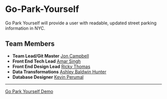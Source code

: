 # Go-Park-Yourself
Go Park Yourself will provide a user with readable, updated street parking information in NYC.

Team Members
------
* **Team Lead/Git Master** [Jon Campbell](https://github.com/heycampbell)
* **Front End Tech Lead** [Amar Singh](https://github.com/ummerr)
* **Front End Design Lead** [Ricky Thomas](https://github.com/Ricky-Thomas)
* **Data Transformations** [Ashley Baldwin Hunter](https://github.com/ABaldwinHunter)
* **Database Designer** [Kevin Perumal](https://github.com/kevinperumal)


------

[Go Park Yourself Demo](https://goparkyourself.herokuapp.com)

